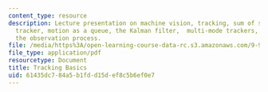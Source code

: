 ```yaml
---
content_type: resource
description: Lecture presentation on machine vision, tracking, sum of squared differences
  tracker, motion as a queue, the Kalman filter,  multi-mode trackers, and affecting
  the observation process.
file: /media/https%3A/open-learning-course-data-rc.s3.amazonaws.com/9-913-pattern-recognition-for-machine-vision-fall-2004/61435dc784a5b1fdd15def8c5b6ef0e7_class_11.pdf
file_type: application/pdf
resourcetype: Document
title: Tracking Basics
uid: 61435dc7-84a5-b1fd-d15d-ef8c5b6ef0e7
---
```

